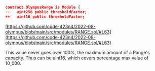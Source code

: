 ```json
contract OlympusRange is Module {
--   uint256 public thresholdFactor;
++   uint16 public thresholdFactor;
```

[https://github.com/code-423n4/2022-08-olympus/blob/main/src/modules/RANGE.sol/#L63](https://github.com/code-423n4/2022-08-olympus/blob/main/src/modules/RANGE.sol/#L63)

This value never goes over 100%, the maximum amount of a Range's capacity. Thus can be uint16, which covers percentage max value of 10_000.